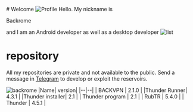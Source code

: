 
﻿# Welcome
![Profile](https://s2.uupload.ir/files/20221223_070509_aal.png)
Hello. My nickname is <p class='blink'>Backrome</p> and I am an Android developer as well as a desktop developer
![list](https://s2.uupload.ir/files/20221223_071236_1uy9.png)
# repository

All my repositories are private and not available to the public.
Send a message in [Telegram](https://t.me/backrome777) to develop or exploit the reservoirs.

 

 ![backrome](https://s2.uupload.ir/files/img_20221111_213053_491_db3c.jpg)
|Name| version|
|--|--|
| BACKVPN | 2.1.0 |
|Thunder Runner| 4.3.1 |
|Thunder installer| 2.1 |
| Thunder program | 2.1 |
| RubTR | 5.4.0 |
| Thunder | 4.5.1 |


